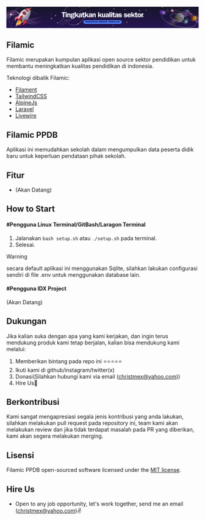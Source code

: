 ![Filamic Banner](/public/img/banner.png)

## Filamic

Filamic merupakan kumpulan aplikasi open source sektor pendidikan untuk membantu meningkatkan kualitas pendidikan di indonesia.

Teknologi dibalik Filamic:
- [Filament](https://github.com/filamentphp)
- [TailwindCSS](https://github.com/tailwindcss)
- [AlpineJs](https://github.com/alpinejs)
- [Laravel](https://github.com/laravel)
- [Livewire](https://github.com/livewire)
## Filamic PPDB

Aplikasi ini memudahkan sekolah dalam mengumpulkan data peserta didik baru untuk keperluan pendataan pihak sekolah.

## Fitur
- (Akan Datang)

## How to Start

#### #Pengguna Linux Terminal/GitBash/Laragon Terminal
1. Jalanakan ``` bash setup.sh ``` atau ``` ./setup.sh ``` pada terminal.
2. Selesai.

> [!WARNING]  
> secara default aplikasi ini menggunakan Sqlite, silahkan lakukan configurasi sendiri di file .env untuk menggunakan database lain.

#### #Pengguna IDX Project
(Akan Datang)

## Dukungan

Jika kalian suka dengan apa yang kami kerjakan, dan ingin terus mendukung produk kami tetap berjalan, kalian bisa mendukung kami melalui:
1. Memberikan bintang pada repo ini ⭐⭐⭐⭐⭐
2. Ikuti kami di github/instagram/twitter(x)
3. Donasi(Silahkan hubungi kami via email (christmex@yahoo.com))
4. Hire Us💸

## Berkontribusi
Kami sangat mengapresiasi segala jenis kontribusi yang anda lakukan, silahkan melakukan pull request pada repository ini, team kami akan melakukan review dan jika tidak terdapat masalah pada PR yang diberikan, kami akan segera melakukan merging.

## Lisensi
Filamic PPDB open-sourced software licensed under the [MIT license](https://opensource.org/licenses/MIT).

## Hire Us
- Open to any job opportunity, let's work together, send me an email (christmex@yahoo.com)✌️
